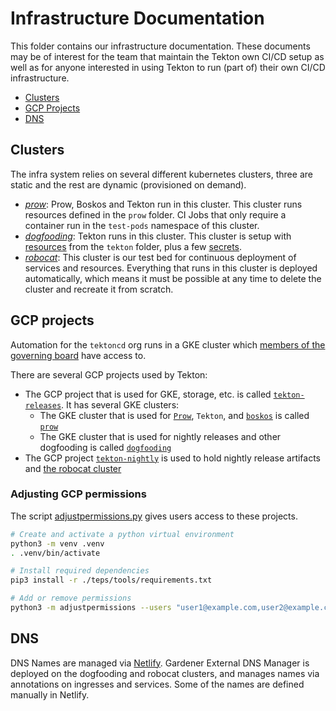 # Infrastructure Documentation

This folder contains our infrastructure documentation. These documents may be
of interest for the team that maintain the Tekton own CI/CD setup as well as
for anyone interested in using Tekton to run (part of) their own CI/CD
infrastructure.

- [Clusters](#clusters)
- [GCP Projects](#gcp-projects)
- [DNS](#dns)

## Clusters

The infra system relies on several different kubernetes clusters, three are
static and the rest are dynamic (provisioned on demand).

- [*prow*](prow.md): Prow, Boskos and Tekton run in this cluster.
  This cluster runs resources defined in the `prow` folder. CI Jobs that only
  require a container run in the `test-pods` namespace of this cluster.
- [*dogfooding*](dogfooding.md): Tekton runs in this cluster. This cluster is
  setup with [resources](../tekton/README.md#resources-for-cicd) from the
  `tekton` folder, plus a few [secrets](./dogfooding.md#secrets).
- [*robocat*](robocat.md): This cluster is our test bed for continuous
  deployment of services and resources. Everything that runs in this cluster is
  deployed automatically, which means it must be possible at any time to delete
  the cluster and recreate it from scratch.

## GCP projects

Automation for the `tektoncd` org runs in a GKE cluster which
[members of the governing board](https://github.com/tektoncd/community/blob/main/governance.md#permissions-and-access)
have access to.

There are several GCP projects used by Tekton:

- The GCP project that is used for GKE, storage, etc. is called
  [`tekton-releases`](http://console.cloud.google.com/home/dashboard?project=tekton-releases). It has several GKE clusters:
  - The GKE cluster that is used for [`Prow`](prow/README.md), `Tekton`, and [`boskos`](boskos/README.md) is called
    [`prow`](https://console.cloud.google.com/kubernetes/clusters/details/us-central1-a/prow?project=tekton-releases)
  - The GKE cluster that is used for nightly releases and other dogfooding is called
    [`dogfooding`](https://console.cloud.google.com/kubernetes/clusters/details/us-central1-a/dogfooding?project=tekton-releases)
- The GCP project
  [`tekton-nightly`](http://console.cloud.google.com/home/dashboard?project=tekton-nightly)
  is used to hold nightly release artifacts and [the robocat cluster](#the-robocat-cluster)

### Adjusting GCP permissions
The script [adjustpermissions.py](../adjustpermissions.py) gives users access to these projects.

```sh
# Create and activate a python virtual environment
python3 -m venv .venv
. .venv/bin/activate

# Install required dependencies
pip3 install -r ./teps/tools/requirements.txt

# Add or remove permissions
python3 -m adjustpermissions --users "user1@example.com,user2@example.com"
```

## DNS

DNS Names are managed via [Netlify](https://www.netlify.com/).
Gardener External DNS Manager is deployed on the dogfooding and robocat clusters, and manages names
via annotations on ingresses and services. Some of the names are defined manually in Netlify.

